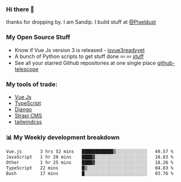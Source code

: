 ### Hi there 👋

thanks for dropping by.
I am Sandip. I build stuff at [@Pixeldust](github.com/pixeldust-in/)

###  **My Open Source Stuff**

 - Know if Vue Js version 3 is released -  [isvue3readyyet](https://github.com/sandiprb/isvue3readyyet)
 - A bunch of Python scripts to get stuff done 💤 💤 [stuff](https://github.com/sandiprb/stuff)
 - See all your starred Github repositories at one single place [github-telescope](https://github.com/sandiprb/github-telescope)



###  **My tools of trade:**
 - [Vue Js](https://github.com/vuejs/vue/)
 - [TypeScript](https://github.com/microsoft/TypeScript)
 - [Django](github.com/django/django)
 - [Strapi CMS](github.com/strapi/strapi)
 - [tailwindcss](https://github.com/tailwindlabs/tailwindcss)


###  📊 **My Weekly development breakdown**
<!--START_SECTION:waka-->

```txt
Vue.js       3 hrs 52 mins   ████████████▒░░░░░░░░░░░░   49.57 %
JavaScript   1 hr 28 mins    ████▓░░░░░░░░░░░░░░░░░░░░   18.83 %
Other        1 hr 25 mins    ████▓░░░░░░░░░░░░░░░░░░░░   18.26 %
TypeScript   22 mins         █▒░░░░░░░░░░░░░░░░░░░░░░░   04.83 %
Bash         17 mins         █░░░░░░░░░░░░░░░░░░░░░░░░   03.76 %
```

<!--END_SECTION:waka-->
